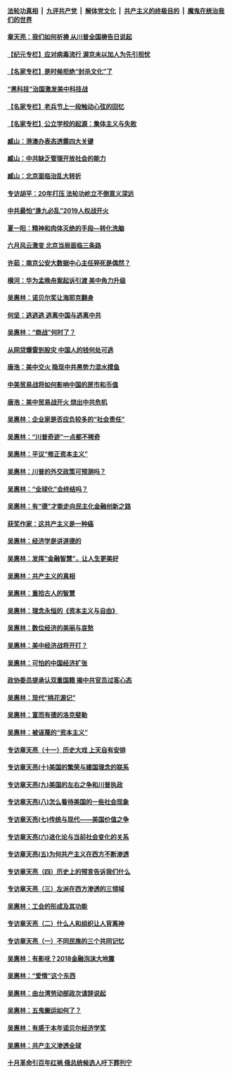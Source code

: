 

####  [法轮功真相](../../../../basic/blob/master/README.md?t=06222302) &nbsp;|&nbsp; [九评共产党](../../../../9ping.md/blob/master/README.md?t=06222302) &nbsp;|&nbsp; [解体党文化](../../../../jtdwh.md/blob/master/README.md?t=06222302)  &nbsp;|&nbsp; [共产主义的终极目的](../../../../gczydzjmd.md/blob/master/README.md?t=06222302) &nbsp;|&nbsp; [魔鬼在统治我们的世界](../../../../mgztzwmdsj.md/blob/master/README.md?t=06222302) 

#### [章天亮：我们如何祈祷 从川普全国祷告日说起](../pages/nsc423/n11944627.md?t=06222302) 

#### [【纪元专栏】应对病毒流行 渥京未以加人为先引担忧](../pages/nsc423/n11875714.md?t=06222302) 

#### [【名家专栏】是时候拒绝“封杀文化”了](../pages/nsc423/n11814093.md?t=06222302) 

#### [“黑科技”治国激发美中科技战](../pages/nsc423/n11638056.md?t=06222302) 

#### [【名家专栏】老兵节上一段触动心弦的回忆](../pages/nsc423/n11646016.md?t=06222302) 

#### [【名家专栏】公立学校的起源：集体主义与失败](../pages/nsc423/n11601833.md?t=06222302) 

#### [臧山：港澳办表态透露四大关键](../pages/nsc423/n11421628.md?t=06222302) 

#### [臧山：中共缺乏管理开放社会的能力](../pages/nsc423/n11407457.md?t=06222302) 

#### [臧山：北京面临治乱大转折](../pages/nsc423/n11406895.md?t=06222302) 

#### [专访胡平：20年打压 法轮功屹立不倒意义深远](../pages/nsc423/n11398800.md?t=06222302) 

#### [中共最怕“逢九必乱”2019人权战开火](../pages/nsc423/n11385248.md?t=06222302) 

#### [夏一阳：精神和肉体灭绝的手段—转化洗脑](../pages/nsc423/n11368250.md?t=06222302) 

#### [六月风云激变 北京当局面临三条路](../pages/nsc423/n11313668.md?t=06222302) 

#### [许茹：南京公安大数据中心主任猝死是偶然？](../pages/nsc423/n11064744.md?t=06222302) 

#### [横河：华为孟晚舟案起诉引渡 美中角力升级](../pages/nsc423/n11027230.md?t=06222302) 

#### [吴惠林：诺贝尔奖让海耶克翻身](../pages/nsc423/n10890049.md?t=06222302) 

#### [何坚：逃逃逃 逃离中国与逃离中共](../pages/nsc423/n10592891.md?t=06222302) 

#### [吴惠林：“商战”何时了？](../pages/nsc423/n10573558.md?t=06222302) 

#### [从网贷爆雷到股灾 中国人的钱何处可逃](../pages/nsc423/n10572800.md?t=06222302) 

#### [唐浩：美中交火 隐现中共黑势力混水摸鱼](../pages/nsc423/n10544040.md?t=06222302) 

#### [中美贸易战将如何影响中国的房市和币值](../pages/nsc423/n10543697.md?t=06222302) 

#### [唐浩：美中贸易战开火 烧出中共危机](../pages/nsc423/n10540126.md?t=06222302) 

#### [吴惠林：企业家是否应负较多的“社会责任”](../pages/nsc423/n10535022.md?t=06222302) 

#### [吴惠林：“川普奇迹”一点都不稀奇](../pages/nsc423/n10512808.md?t=06222302) 

#### [吴惠林：平议“修正资本主义”](../pages/nsc423/n10495724.md?t=06222302) 

#### [吴惠林：川普的外交政策可预测吗？](../pages/nsc423/n10462387.md?t=06222302) 

#### [吴惠林：“全球化”会终结吗？](../pages/nsc423/n10452838.md?t=06222302) 

#### [吴惠林：有“德”才能走向民主化金融创新之路](../pages/nsc423/n10432292.md?t=06222302) 

#### [获奖作家：这共产主义是一种癌](../pages/nsc423/n10431541.md?t=06222302) 

#### [吴惠林：经济学是讲道德的](../pages/nsc423/n10398014.md?t=06222302) 

#### [吴惠林：发挥“金融智慧”，让人生更美好](../pages/nsc423/n10375019.md?t=06222302) 

#### [吴惠林：共产主义的真相](../pages/nsc423/n10351394.md?t=06222302) 

#### [吴惠林：重拾古人的智慧](../pages/nsc423/n10337691.md?t=06222302) 

#### [吴惠林：理念永恒的《资本主义与自由》](../pages/nsc423/n10316274.md?t=06222302) 

#### [吴惠林：数位经济的美丽与哀愁](../pages/nsc423/n10292946.md?t=06222302) 

#### [吴惠林：美中经济战将开打？](../pages/nsc423/n10258825.md?t=06222302) 

#### [吴惠林：可怕的中国经济扩张](../pages/nsc423/n10219147.md?t=06222302) 

#### [政协委员提承认双重国籍 揭中共官员过客心态](../pages/nsc423/n10208809.md?t=06222302) 

#### [吴惠林：现代“桃花源记”](../pages/nsc423/n10185234.md?t=06222302) 

#### [吴惠林：富而有德的洛克斐勒](../pages/nsc423/n10142264.md?t=06222302) 

#### [吴惠林：被诬蔑的“资本主义”](../pages/nsc423/n10124816.md?t=06222302) 

#### [专访章天亮（十一）历史大戏 上天自有安排](../pages/nsc423/n10094905.md?t=06222302) 

#### [专访章天亮(十)美国的繁荣与建国理念的联系](../pages/nsc423/n10094899.md?t=06222302) 

#### [专访章天亮(九)美国的左右之争和川普执政](../pages/nsc423/n10094889.md?t=06222302) 

#### [专访章天亮(八)怎么看待美国的一些社会现象](../pages/nsc423/n10094857.md?t=06222302) 

#### [专访章天亮(七)传统与现代——美国价值之争](../pages/nsc423/n10093140.md?t=06222302) 

#### [专访章天亮(六)进化论与当前社会变化的关系](../pages/nsc423/n10092036.md?t=06222302) 

#### [专访章天亮(五)为何共产主义在西方不断渗透](../pages/nsc423/n10083620.md?t=06222302) 

#### [专访章天亮（四）历史上的预言告诉我们什么](../pages/nsc423/n10083606.md?t=06222302) 

#### [专访章天亮（三）左派在西方渗透的三领域](../pages/nsc423/n10081115.md?t=06222302) 

#### [吴惠林：工会的形成及其功能](../pages/nsc423/n10080633.md?t=06222302) 

#### [专访章天亮（二）什么人和组织让人背离神](../pages/nsc423/n10076637.md?t=06222302) 

#### [专访章天亮（一）不同民族的三个共同记忆](../pages/nsc423/n10074188.md?t=06222302) 

#### [吴惠林：有影呒？2018金融泡沫大地震](../pages/nsc423/n10040534.md?t=06222302) 

#### [吴惠林：“爱情”这个东西](../pages/nsc423/n10019423.md?t=06222302) 

#### [吴惠林：由台湾劳动部政次请辞说起](../pages/nsc423/n9979679.md?t=06222302) 

#### [吴惠林：五鬼搬运如何了？](../pages/nsc423/n9925338.md?t=06222302) 

#### [吴惠林：有感于本年诺贝尔经济学奖](../pages/nsc423/n9871883.md?t=06222302) 

#### [吴惠林：共产主义渗透全球](../pages/nsc423/n9812748.md?t=06222302) 

#### [十月革命引百年红祸 俄总统候选人吁下葬列宁](../pages/nsc423/n9810182.md?t=06222302) 

